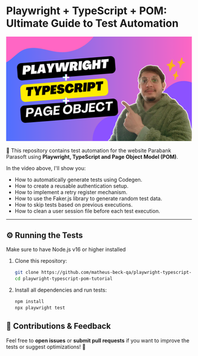 # **Playwright + TypeScript + POM: Ultimate Guide to Test Automation**

[![Youtube Thumbnail](playwright-typescript-pom.png)](https://youtu.be/PHJ0tzIRAek)

🚀 This repository contains test automation for the website Parabank Parasoft using **Playwright, TypeScript and Page Object Model (POM)**. 

In the video above, I'll show you:
- How to automatically generate tests using Codegen.
- How to create a reusable authentication setup.
- How to implement a retry register mechanism.
- How to use the Faker.js library to generate random test data.
- How to skip tests based on previous executions.
- How to clean a user session file before each test execution.

---

## **⚙️ Running the Tests**

Make sure to have Node.js v16 or higher installed

1. Clone this repository:
   ```sh
   git clone https://github.com/matheus-beck-qa/playwright-typescript-pom-tutorial.git
   cd playwright-typescript-pom-tutorial
   ```
2. Install all dependencies and run tests:
   ```sh   
   npm install
   npx playwright test
   ```


## **📢 Contributions & Feedback**

Feel free to **open issues** or **submit pull requests** if you want to improve the tests or suggest optimizations! 🚀
